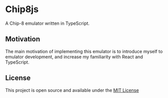 # Chip8js

A Chip-8 emulator written in TypeScript.

## Motivation

The main motivation of implementing this emulator is to introduce myself to emulator development, and increase my familiarity with React and TypeScript.

## License

This project is open source and available under the [MIT License](LICENSE)